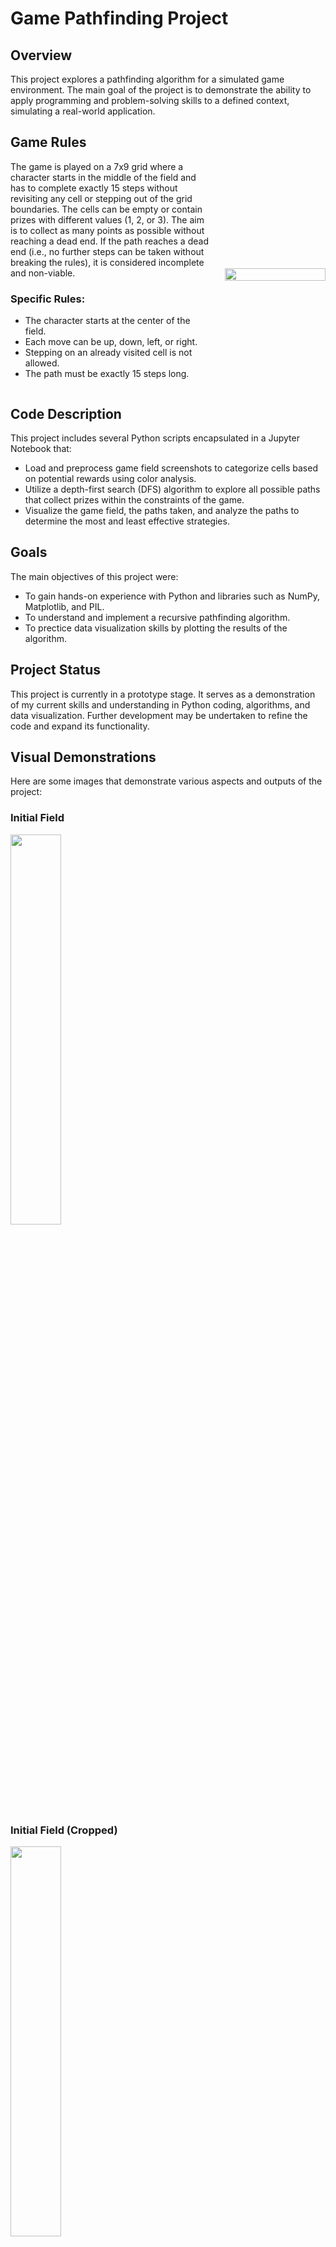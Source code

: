 # Game Pathfinding Project

## Overview
This project explores a pathfinding algorithm for a simulated game environment. The main goal of the project is to demonstrate the ability to apply programming and problem-solving skills to a defined context, simulating a real-world application.

## Game Rules

<div style="display: flex; align-items: center; justify-content: space-between;">
    <div style="flex: 2; padding-right: 20px;">
        The game is played on a 7x9 grid where a character starts in the middle of the field and has to complete exactly 15 steps without revisiting any cell or stepping out of the grid boundaries. The cells can be empty or contain prizes with different values (1, 2, or 3). The aim is to collect as many points as possible without reaching a dead end. If the path reaches a dead end (i.e., no further steps can be taken without breaking the rules), it is considered incomplete and non-viable.

### Specific Rules:
- The character starts at the center of the field.
- Each move can be up, down, left, or right.
- Stepping on an already visited cell is not allowed.
- The path must be exactly 15 steps long.
    </div>
    <div style="flex: 1;">
        <img src="https://raw.githubusercontent.com/IlyaRice/SurvivorIO_Path_finding/master/Outputs/00%20Example%20of%20path.png" width="100%">
    </div>
</div>

## Code Description
This project includes several Python scripts encapsulated in a Jupyter Notebook that:
- Load and preprocess game field screenshots to categorize cells based on potential rewards using color analysis.
- Utilize a depth-first search (DFS) algorithm to explore all possible paths that collect prizes within the constraints of the game.
- Visualize the game field, the paths taken, and analyze the paths to determine the most and least effective strategies.

## Goals
The main objectives of this project were:
- To gain hands-on experience with Python and libraries such as NumPy, Matplotlib, and PIL.
- To understand and implement a recursive pathfinding algorithm.
- To prectice data visualization skills by plotting the results of the algorithm.

## Project Status
This project is currently in a prototype stage. It serves as a demonstration of my current skills and understanding in Python coding, algorithms, and data visualization. Further development may be undertaken to refine the code and expand its functionality.

## Visual Demonstrations
Here are some images that demonstrate various aspects and outputs of the project:

### Initial Field
<img src="https://raw.githubusercontent.com/IlyaRice/SurvivorIO_Path_finding/master/Outputs/00%20initial%20field.png" width="40%">

### Initial Field (Cropped)
<img src="https://raw.githubusercontent.com/IlyaRice/SurvivorIO_Path_finding/master/Outputs/01%20Initial%20field(cropped).png" width="40%">

### Recognized and Visualized Field
<img src="https://raw.githubusercontent.com/IlyaRice/SurvivorIO_Path_finding/master/Outputs/02%20Recognized%20and%20visualized%20field.png" width="40%">

### Priority Path (3 Score)
<img src="https://raw.githubusercontent.com/IlyaRice/SurvivorIO_Path_finding/master/Outputs/03%203%20score%20priority%20path.png" width="40%">

### Priority Path (2 Score)
<img src="https://raw.githubusercontent.com/IlyaRice/SurvivorIO_Path_finding/master/Outputs/04%202%20score%20priority%20path.png" width="40%">

### Priority Path (1 Score)
<img src="https://raw.githubusercontent.com/IlyaRice/SurvivorIO_Path_finding/master/Outputs/05%201%20score%20priority%20path.png" width="40%">

### Most Valuable Path
<img src="https://raw.githubusercontent.com/IlyaRice/SurvivorIO_Path_finding/master/Outputs/06%20most%20valuable%20path.png" width="40%">

### Least Valuable Path
<img src="https://raw.githubusercontent.com/IlyaRice/SurvivorIO_Path_finding/master/Outputs/07%20least%20valuable%20path.png" width="40%">

### Path with Least Empty Cells
<img src="https://raw.githubusercontent.com/IlyaRice/SurvivorIO_Path_finding/master/Outputs/08%20least%20empty%20cells%20path.png" width="40%">

### Field Usage Visualization
<img src="https://raw.githubusercontent.com/IlyaRice/SurvivorIO_Path_finding/master/Outputs/09%20field%20usage%20visualization.png" width="40%">

### Field Usage for Paths with Different Points Amount
<img src="https://raw.githubusercontent.com/IlyaRice/SurvivorIO_Path_finding/master/Outputs/10%20field%20usage%20for%20paths%20with%20different%20points%20amount.gif" width="40%">

### Dependency of the Amount of Paths on Points Collected
<img src="https://raw.githubusercontent.com/IlyaRice/SurvivorIO_Path_finding/master/Outputs/11%20dependency%20of%20the%20amount%20of%20paths%20on%20points%20collected.png" width="80%">

## Usage
To run this project, ensure you have Jupyter Notebook installed with Python 3, and the necessary libraries (NumPy, Matplotlib, and PIL). Open the notebook and execute the cells sequentially to see the pathfinding in action and visualize the results.
